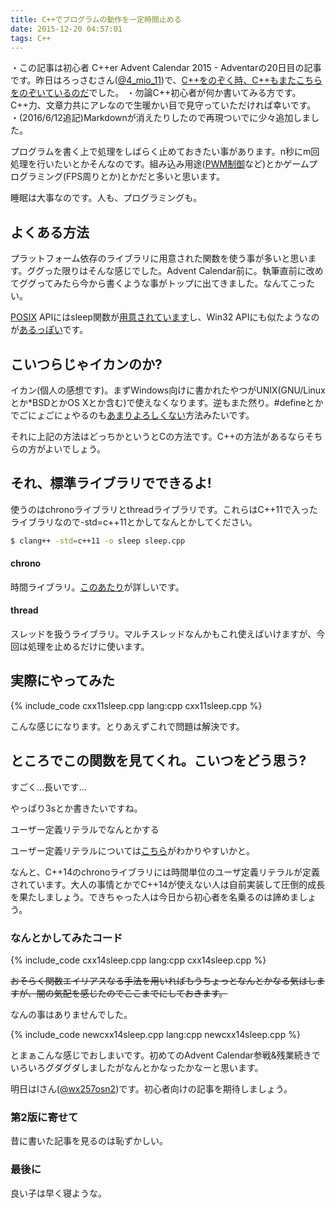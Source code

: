 ```yaml
---
title: C++でプログラムの動作を一定時間止める
date: 2015-12-20 04:57:01
tags: C++
---
```



・この記事は初心者 C++er Advent Calendar 2015 - Adventarの20日目の記事です。昨日はろっさむさん([@4_mio_11](https://twitter.com/4_mio_11))で、[C++をのぞく時、C++もまたこちらをのぞいているのだ](http://rossamu.hatenablog.com/entry/2015/12/19/161112)でした。
・勿論C++初心者が何か書いてみる方です。C++力、文章力共にアレなので生暖かい目で見守っていただければ幸いです。
・\(2016/6/12追記\)Markdownが消えたりしたので再現ついでに少々追加しました。

プログラムを書く上で処理をしばらく止めておきたい事があります。n秒にm回処理を行いたいとかそんなのです。組み込み用途\([PWM制御](https://ja.wikipedia.org/wiki/%E3%83%91%E3%83%AB%E3%82%B9%E5%B9%85%E5%A4%89%E8%AA%BF)など\)とかゲームプログラミング(FPS周りとか)とかだと多いと思います。

睡眠は大事なのです。人も、プログラミングも。

## よくある方法

プラットフォーム依存のライブラリに用意された関数を使う事が多いと思います。ググった限りはそんな感じでした。Advent Calendar前に。執筆直前に改めてググってみたら今から書くような事がトップに出てきました。なんてこったい。

[POSIX](https://ja.wikipedia.org/wiki/POSIX) APIにはsleep関数が[用意されています](http://pubs.opengroup.org/onlinepubs/009695399/functions/sleep.html)し、Win32 APIにも似たようなのが[あるっぽい](https://msdn.microsoft.com/ja-jp/library/cc429358.aspx)です。

## こいつらじゃイカンのか?

イカン(個人の感想です)。まずWindows向けに書かれたやつがUNIX(GNU/Linuxとか*BSDとかOS Xとか含む)で使えなくなります。逆もまた然り。#defineとかでごにょごにょやるのも[あまり](http://boost.cppll.jp/HEAD/libs/preprocessor/doc/topics/problems.html)[よろしくない](http://boost.cppll.jp/HEAD/libs/preprocessor/doc/topics/problems.html)方法みたいです。

それに上記の方法はどっちかというとCの方法です。C++の方法があるならそちらの方がよいでしょう。

## それ、標準ライブラリでできるよ!

使うのはchronoライブラリとthreadライブラリです。これらはC++11で入ったライブラリなので-std=c++11とかしてなんとかしてください。

``` bash
$ clang++ -std=c++11 -o sleep sleep.cpp
```

#### chrono

時間ライブラリ。[このあたり](https://cpplover.blogspot.jp/2015/01/c11-chrono.html)が詳しいです。

#### thread

スレッドを扱うライブラリ。マルチスレッドなんかもこれ使えばいけますが、今回は処理を止めるだけに使います。

## 実際にやってみた

{% include_code cxx11sleep.cpp lang:cpp cxx11sleep.cpp %}

こんな感じになります。とりあえずこれで問題は解決です。

## ところでこの関数を見てくれ。こいつをどう思う?

すごく…長いです…

やっぱり3sとか書きたいですね。

ユーザー定義リテラルでなんとかする

ユーザー定義リテラルについては[こちら](http://cpplover.blogspot.jp/2012/02/blog-post_16.html)がわかりやすいかと。

なんと、C++14のchronoライブラリには時間単位のユーザ定義リテラルが定義されています。大人の事情とかでC++14が使えない人は自前実装して圧倒的成長を果たしましょう。できちゃった人は今日から初心者を名乗るのは諦めましょう。

### なんとかしてみたコード

{% include_code cxx14sleep.cpp lang:cpp cxx14sleep.cpp %}

<s>おそらく関数エイリアスなる手法を用いればもうちょっとなんとかなる気はしますが、闇の気配を感じたのでここまでにしておきます。</s>

なんの事はありませんでした。

{% include_code newcxx14sleep.cpp lang:cpp newcxx14sleep.cpp %}

とまぁこんな感じでおしまいです。初めてのAdvent Calendar参戦&残業続きでいろいろグダグダしましたがなんとかなったかなーと思います。

明日はIさん\([@wx257osn2](https://twitter.com/wx257osn2)\)です。初心者向けの記事を期待しましょう。

### 第2版に寄せて

昔に書いた記事を見るのは恥ずかしい。

### 最後に

良い子は早く寝ような。
